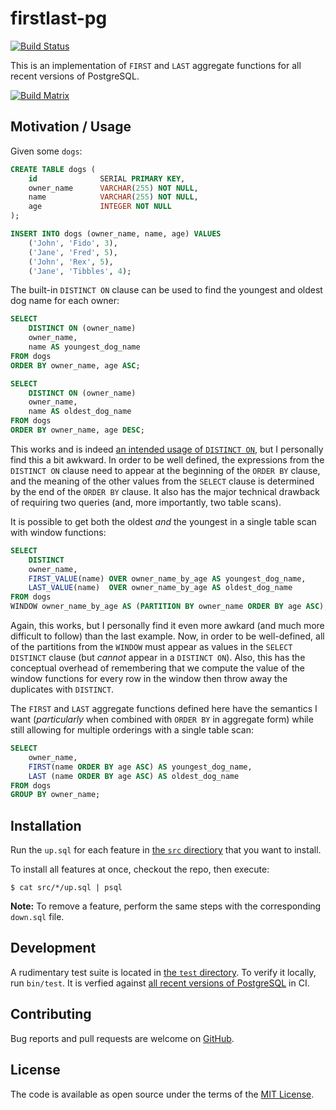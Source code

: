 # firstlast-pg
[![Build Status](https://travis-ci.org/alecdotninja/firstlast-pg.svg?branch=master)](https://travis-ci.org/alecdotninja/firstlast-pg)

This is an implementation of `FIRST` and `LAST` aggregate functions for all recent versions of PostgreSQL.

[![Build Matrix](https://travis-matrix-badge.alec.ninja/badge-v1.svg?owner=alecdotninja&repo=firstlast-pg&branch=master)](https://travis-ci.org/alecdotninja/firstlast-pg)

## Motivation / Usage

Given some `dogs`:

```sql
CREATE TABLE dogs (
    id              SERIAL PRIMARY KEY,
    owner_name      VARCHAR(255) NOT NULL,
    name            VARCHAR(255) NOT NULL,
    age             INTEGER NOT NULL
);

INSERT INTO dogs (owner_name, name, age) VALUES
    ('John', 'Fido', 3),
    ('Jane', 'Fred', 5),
    ('John', 'Rex', 5),
    ('Jane', 'Tibbles', 4);
```

The built-in `DISTINCT ON` clause can be used to find the youngest and oldest dog name for each owner:

```sql
SELECT
    DISTINCT ON (owner_name)
    owner_name,
    name AS youngest_dog_name
FROM dogs
ORDER BY owner_name, age ASC;

SELECT
    DISTINCT ON (owner_name)
    owner_name,
    name AS oldest_dog_name
FROM dogs
ORDER BY owner_name, age DESC;
```

This works and is indeed [an intended usage of `DISTINCT ON`](https://www.postgresql.org/docs/current/sql-select.html#SQL-DISTINCT), but I personally find this a bit awkward. In order to be well defined, the expressions from the `DISTINCT ON` clause need to appear at the beginning of the `ORDER BY` clause, and the meaning of the other values from the `SELECT` clause is determined by the end of the `ORDER BY` clause.
It also has the major technical drawback of requiring two queries (and, more importantly, two table scans).

It is possible to get both the oldest *and* the youngest in a single table scan with window functions:

```sql
SELECT
    DISTINCT
    owner_name,
    FIRST_VALUE(name) OVER owner_name_by_age AS youngest_dog_name,
    LAST_VALUE(name)  OVER owner_name_by_age AS oldest_dog_name
FROM dogs
WINDOW owner_name_by_age AS (PARTITION BY owner_name ORDER BY age ASC);
```

Again, this works, but I personally find it even more awkard (and much more difficult to follow) than the last example. Now, in order to be well-defined, all of the partitions from the `WINDOW` must appear as values in the `SELECT DISTINCT` clause (but _cannot_ appear in a `DISTINCT ON`). Also, this has the conceptual overhead of remembering that we compute the value of the window functions for every row in the window then throw away the duplicates with `DISTINCT`.

The `FIRST` and `LAST` aggregate functions defined here have the semantics I want (_particularly_ when combined with `ORDER BY` in aggregate form) while still allowing for multiple orderings with a single table scan:

```sql
SELECT
    owner_name,
    FIRST(name ORDER BY age ASC) AS youngest_dog_name,
    LAST (name ORDER BY age ASC) AS oldest_dog_name
FROM dogs
GROUP BY owner_name;
```

## Installation

Run the `up.sql` for each feature in [the `src` directiory](src) that you want to install.

To install all features at once, checkout the repo, then execute:

    $ cat src/*/up.sql | psql

**Note:** To remove a feature, perform the same steps with the corresponding `down.sql` file.

## Development

A rudimentary test suite is located in [the `test` directory](test).
To verify it locally, run `bin/test`.
It is verfied against [all recent versions of PostgreSQL](.travis.yml) in CI.

## Contributing

Bug reports and pull requests are welcome on [GitHub](https://github.com/alecdotninja/firstlast-pg).

## License

The code is available as open source under the terms of the [MIT License](http://opensource.org/licenses/MIT).
